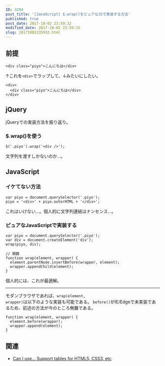```yaml
---
ID: 3294
post_title: '[JavaScript] $.wrap()をピュアなJSで実装する方法'
published: true
post_date: 2017-10-02 23:59:32
modified_date: 2017-10-02 23:59:32
slug: 20171002235932.html
---
```

<h2>前提</h2>

<pre><code class="language-html">&lt;div class="piyo"&gt;こんにちは&lt;/div&gt;
</code></pre>

↑これを<code>&lt;div&gt;</code>でラップして、↓みたいにしたい。

<pre><code class="language-html">&lt;div&gt;
  &lt;div class="piyo"&gt;こんにちは&lt;/div&gt;
&lt;/div&gt;
</code></pre>

<!--more-->

<h2>jQuery</h2>

jQueryでの実装方法を振り返り。

<h3>$.wrap()を使う</h3>

<pre><code class="language-js">$('.piyo').wrap('&lt;div /&gt;');
</code></pre>

文字列を渡すしかないのか…。

<h2>JavaScript</h2>

<h3>イケてない方法</h3>

<pre><code class="language-js">var piyo = document.querySelector('.piyo');
piyo = '&lt;div&gt;' + piyo.outerHTML + '&lt;/div&gt;';
</code></pre>

これはいけない…。個人的に文字列連結はナンセンス…。

<h3>ピュアなJavaScriptで実装する</h3>

<pre><code class="language-js">var piyo = document.querySelector('.piyo');
var div = document.createElement('div');
wrap(piyo, div);

// 関数
function wrap(element, wrapper) {
  element.parentNode.insertBefore(wrapper, element);
  wrapper.appendChild(element);
}
</code></pre>

個人的には、これが最適解。

<hr />

モダンブラウザであれば、<code>wrap(element, wrapper)</code>は以下のような実装も可能である。
<code>before()</code>がIE/Edgeで未実装であるため、前述の方法が今のところ無難である。

<pre><code class="language-js">function wrap(element, wrapper) {
  element.before(wrapper);
  wrapper.append(element);
}
</code></pre>

<h2>関連</h2>

<ul>
<li><a href="http://caniuse.com/#feat=dom-manip-convenience">Can I use… Support tables for HTML5, CSS3, etc</a></li>
</ul>